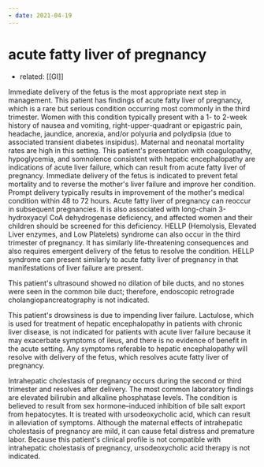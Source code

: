 ```yaml
---
- date: 2021-04-19
---
```


# acute fatty liver of pregnancy

- related: [[GI]]

Immediate delivery of the fetus is the most appropriate next step in management. This patient has findings of acute fatty liver of pregnancy, which is a rare but serious condition occurring most commonly in the third trimester. Women with this condition typically present with a 1- to 2-week history of nausea and vomiting, right-upper-quadrant or epigastric pain, headache, jaundice, anorexia, and/or polyuria and polydipsia (due to associated transient diabetes insipidus). Maternal and neonatal mortality rates are high in this setting. This patient's presentation with coagulopathy, hypoglycemia, and somnolence consistent with hepatic encephalopathy are indications of acute liver failure, which can result from acute fatty liver of pregnancy. Immediate delivery of the fetus is indicated to prevent fetal mortality and to reverse the mother's liver failure and improve her condition. Prompt delivery typically results in improvement of the mother's medical condition within 48 to 72 hours. Acute fatty liver of pregnancy can reoccur in subsequent pregnancies. It is also associated with long-chain 3-hydroxyacyl CoA dehydrogenase deficiency, and affected women and their children should be screened for this deficiency. HELLP (Hemolysis, Elevated Liver enzymes, and Low Platelets) syndrome can also occur in the third trimester of pregnancy. It has similarly life-threatening consequences and also requires emergent delivery of the fetus to resolve the condition. HELLP syndrome can present similarly to acute fatty liver of pregnancy in that manifestations of liver failure are present.

This patient's ultrasound showed no dilation of bile ducts, and no stones were seen in the common bile duct; therefore, endoscopic retrograde cholangiopancreatography is not indicated.

This patient's drowsiness is due to impending liver failure. Lactulose, which is used for treatment of hepatic encephalopathy in patients with chronic liver disease, is not indicated for patients with acute liver failure because it may exacerbate symptoms of ileus, and there is no evidence of benefit in the acute setting. Any symptoms referable to hepatic encephalopathy will resolve with delivery of the fetus, which resolves acute fatty liver of pregnancy.

Intrahepatic cholestasis of pregnancy occurs during the second or third trimester and resolves after delivery. The most common laboratory findings are elevated bilirubin and alkaline phosphatase levels. The condition is believed to result from sex hormone–induced inhibition of bile salt export from hepatocytes. It is treated with ursodeoxycholic acid, which can result in alleviation of symptoms. Although the maternal effects of intrahepatic cholestasis of pregnancy are mild, it can cause fetal distress and premature labor. Because this patient's clinical profile is not compatible with intrahepatic cholestasis of pregnancy, ursodeoxycholic acid therapy is not indicated.
